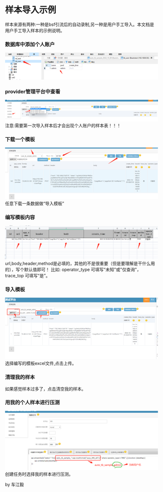 # 样本导入示例
 样本来源有两种:一种是bsf引流后的自动录制,另一种是用户手工导入。本文档是用户手工导入样本的示例说明。 
 ### 数据库中添加个人账户
![数据库中添加个人账户](/doc/sample/1.png )

### provider管理平台中查看
![provider管理平台中查看](/doc/sample/2.png )
注意:需要第一次导入样本后才会出现个人账户的样本表！！！

### 下载一个模板
![下载一个模板](/doc/sample/3.png )
任意下载一条数据做“导入模板”

### 编写模板内容
![编写模板内容](/doc/sample/4.png )
url,body,header,method是必填的，其他的不是很重要（但是要理解是干什么用的），写个默认值即可！
比如: operator_type 可填写“未知”或"仅查询"，trace_top 可填写“是”。

### 导入模板
![导入模板](/doc/sample/5.png )
选择编写的模板excel文件,点击上传。

### 清理我的样本
如果感觉样本过多了，点击清空我的样本。

### 用我的个人样本进行压测
![用我的个人样本进行压测](/doc/sample/6.png )
创建任务时选择我的样本进行压测。



by 车江毅